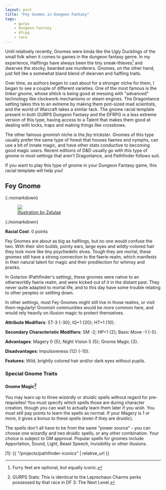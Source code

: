 ```yaml
---
layout: post
title: "Fey Gnomes in Dungeon Fantasy"
tags:
    - gurps
    - dungeon-fantasy
    - dfrpg
    - race
---
```


Until relatively recently, Gnomes were kinda like the Ugly Ducklings of the
small folk when it comes to games in the dungeon fantasy genre. In my
experience, Halflings have always been the tiny sneak-thieves[^1] and dwarves
the stocky, bearded axe murderers. Gnomes, on the other hand, just felt like a
somewhat bland blend of dwarven and halfling traits.

Over time, as authors began to cast about for a stronger niche for them, I began
to see a couple of different varieties. One of the most famous is the _tinker
gnome_, whose shtick is being good at messing with "advanced" technology like
clockwork mechanisms or steam engines. The Dragonlance setting takes this to an
extreme by making them pint-sized mad scientists, and the world of Warcraft
takes a similar tack. The gnome racial template present in both GURPS Dungeon
Fantasy and the DFRPG is a less extreme version of this type, having access to a
Talent that makes them good at dealing with locks, traps and making things like
crossbows.

The other famous gnomish niche is the _fey trickster_. Gnomes of this type
usually prefer the same type of forest that houses faeries and nymphs, can use a
bit of innate magic, and have other stats conductive to becoming good magic
users. Recent editions of D&D usually go with this type of gnome in most
settings that aren't Dragonlance, and Pathfinder follows suit.

If you want to play this type of gnome in your Dungeon Fantasy game, this racial
template will help you!

## Fey Gnome

{::nomarkdown}
<figure class="left">
  <img src="{{ "/assets/forest-gnome.jpg" | relative_url }}"/>
  <figcaption><a
  href="http://zelulae.tumblr.com/post/158872841261/i-havent-posted-anything-in-a-while-so-have-this">Illustration
  by Zelulae</a></figcaption>
</figure>
{:/nomarkdown}

**Racial Cost**: 0 points

Fey Gnomes are about as big as halflings, but no one would confuse the two. With
their slim builds, pointy ears, large eyes and wildly-colored hair they look
more like tiny psychedelic elves. Tough they are mortal, these gnomes still have
a strong connection to the faerie realm, which manifests in their natural talent
for magic and their predilection for whimsy and pranks.

In Golarion (Pathfinder's setting), these gnomes were native to an otherworldly
faerie realm, and were kicked out of it in the distant past. They never quite
adapted to mortal life, and to this day have some trouble relating to other
peoples or settling down.

In other settings, most Fey Gnomes might still live in those realms, or visit
them regularly! Gnomish communities would be more common here, and would rely
heavily on illusion magic to protect themselves.

**Attribute Modifiers**: ST-3 {-30}; IQ+1 {20}; HT+1 {10}.

**Secondary Characteristic Modifiers**: SM -2; HP+1 {2}; Basic Move -1 {-5}.

**Advantages**: Magery 0 {5}; Night Vision 5 {5}; Gnome Magic {3}.

**Disadvantages**: Impulsiveness (12) {-10}.

**Features**: Wild, brightly colored hair and/or dark eyes without pupils.

### Special Gnome Traits

#### Gnome Magic[^2]

You may learn up to three _wizardly_ or _druidic_ spells without regard for
pre-requisites! You must specify which spells those are during character
creation, though you can wait to actually learn them later if you wish. You must
still pay points to learn the spells as normal. If your Magery is 1 or more, it
gives a bonus to these spells (even if they are druidic).

The spells don't all have to be from the same "power source" - you can choose
one wizardly and two druidic spells, or any other combination. Your choice is
subject to GM approval. Popular spells for gnomes include Apportation, Sound,
Light, Beast Speech, Invisibility or other illusions.

[^1]: Furry feet are optional, but equally iconic.
[^2]: GURPS Stats: This is identical to the Leprechaun Charms perks possessed by
    that race in DF 3: The Next Level.

[1]: {{ "/projects/pathfinder-iconics" | relative_url }}
